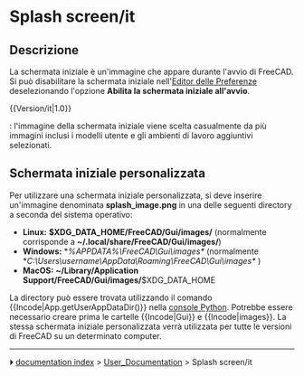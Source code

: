 # Splash screen/it
## Descrizione

La schermata iniziale è un\'immagine che appare durante l\'avvio di FreeCAD. Si può disabilitare la schermata iniziale nell\'[Editor delle Preferenze](Preferences_Editor/it#Generale_2.md) deselezionando l\'opzione **Abilita la schermata iniziale all\'avvio**.


{{Version/it|1.0}}

: l\'immagine della schermata iniziale viene scelta casualmente da più immagini inclusi i modelli utente e gli ambienti di lavoro aggiuntivi selezionati.



## Schermata iniziale personalizzata 

Per utilizzare una schermata iniziale personalizzata, si deve inserire un\'immagine denominata **splash_image.png** in una delle seguenti directory a seconda del sistema operativo:

-   **Linux:** **$XDG_DATA_HOME/FreeCAD/Gui/images/** (normalmente corrisponde a **~/.local/share/FreeCAD/Gui/images/**)
-   **Windows:** **%APPDATA%\FreeCAD\Gui\images\** (normalmente **C:\Users\username\AppData\Roaming\FreeCAD\Gui\images\** )
-   **MacOS:** **~/Library/Application Support/FreeCAD/Gui/images/**\$XDG_DATA_HOME

La directory può essere trovata utilizzando il comando {{Incode|App.getUserAppDataDir()}} nella [console Python](Python_console/it.md). Potrebbe essere necessario creare prima le cartelle {{Incode|Gui}} e {{Incode|images}}. La stessa schermata iniziale personalizzata verrà utilizzata per tutte le versioni di FreeCAD su un determinato computer.



---
⏵ [documentation index](../README.md) > [User_Documentation](Category_User_Documentation.md) > Splash screen/it

